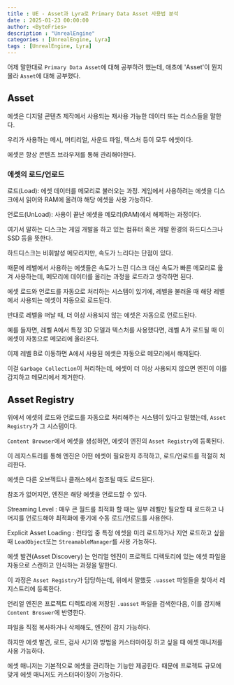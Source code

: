 ```yaml
---
title : UE - Asset과 Lyra로 Primary Data Asset 사용법 분석
date : 2025-01-23 00:00:00
author: <ByteFries>
description : "UnrealEngine"
categories : [UnrealEngine, Lyra]
tags : [UnrealEngine, Lyra]
---
```


어제 말한대로 `Primary Data Asset`에 대해 공부하려 했는데, 애초에 'Asset'이 뭔지 몰라 `Asset`에 대해 공부했다.

## <span style = "font-weight: 800;">Asset</span>

에셋은 디지털 콘텐츠 제작에서 사용되는 재사용 가능한 데이터 또는 리소스들을 말한다. 

우리가 사용하는 메시, 머티리얼, 사운드 파일, 텍스처 등이 모두 에셋이다.  

에셋은 항상 콘텐츠 브라우저를 통해 관리해야한다.  

### <span style = "font-weight: 800;">에셋의 로드/언로드</span>

로드(Load): 에셋 데이터를 메모리로 불러오는 과정. 게임에서 사용하려는 에셋을 디스크에서 읽어와 RAM에 올려야 해당 에셋을 사용 가능하다.

언로드(UnLoad): 사용이 끝난 에셋을 메모리(RAM)에서 해제하는 과정이다.

여기서 말하는 디스크는 게임 개발을 하고 있는 컴퓨터 혹은 개발 환경의 하드디스크나 SSD 등을 뜻한다.

하드디스크는 비휘발성 메모리지만, 속도가 느리다는 단점이 있다.  

때문에 레벨에서 사용하는 에셋들은 속도가 느린 디스크 대신 속도가 빠른 메모리로 옮겨 사용하는데, 메모리에 데이터를 올리는 과정을 로드라고 생각하면 된다.  

에셋 로드와 언로드를 자동으로 처리하는 시스템이 있기에, 레벨을 불러올 때 해당 레벨에서 사용되는 에셋이 자동으로 로드된다.  

반대로 레벨을 떠날 때, 더 이상 사용되지 않는 에셋은 자동으로 언로드된다.  

예를 들자면, 레벨 A에서 특정 3D 모델과 텍스처를 사용했다면, 레벨 A가 로드될 때 이 에셋이 자동으로 메모리에 올라온다.

이제 레벨 B로 이동하면 A에서 사용된 에셋은 자동으로 메모리에서 해제된다.

이걸 `Garbage Collection`이 처리하는데, 에셋이 더 이상 사용되지 않으면 엔진이 이를 감지하고 메모리에서 제거한다.

## <span style = "font-weight: 800;">Asset Registry</span>

위에서 에셋의 로드와 언로드를 자동으로 처리해주는 시스템이 있다고 말했는데, `Asset Registry`가 그 시스템이다.  

`Content Browser`에서 에셋을 생성하면, 에셋이 엔진의 `Asset Registry`에 등록된다.  

이 레지스트리를 통해 엔진은 어떤 에셋이 필요한지 추적하고, 로드/언로드를 적절히 처리한다.    

에셋은 다른 오브젝트나 클래스에서 참조될 때도 로드된다.  

참조가 없어지면, 엔진은 해당 에셋을 언로드할 수 있다.  

Streaming Level : 매우 큰 월드를 최적화 할 때는 일부 레벨만 필요할 때 로드하고 나머지를 언로드해야 최적화에 좋기에 수동 로드/언로드를 사용한다.  

Explicit Asset Loading : 런타임 중 특정 에셋을 미리 로드하거나 지연 로드하고 싶을 때 `LoadObject`또는 `StreamableManager`를 사용 가능하다.  

에셋 발견(Asset Discovery) 는 언리얼 엔진이 프로젝트 디렉토리에 있는 에셋 파일을 자동으로 스캔하고 인식하는 과정을 말한다.

이 과정은 `Asset Registry`가 담당하는데, 위에서 말했듯 `.uasset` 파일들을 찾아서 레지스트리에 등록한다.


언리얼 엔진은 프로젝트 디렉토리에 저장된 `.uasset` 파일을 검색한다음, 이를 감지해 `Content Broswer`에 반영한다.

파일을 직접 복사하거나 삭제해도, 엔진이 감지 가능하다.

하지만 에셋 발견, 로드, 검사 시기와 방법을 커스터마이징 하고 싶을 때 에셋 매니저를 사용 가능하다.

에셋 매니저는 기본적으로 에셋을 관리하는 기능만 제공한다. 때문에 프로젝트 규모에 맞게 에셋 매니저도 커스터마이징이 가능하다.

